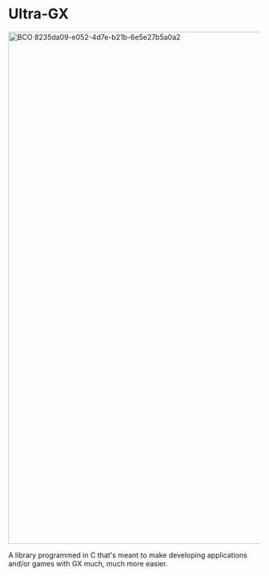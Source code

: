 # Ultra-GX

<img width="1536" height="1024" alt="BCO 8235da09-e052-4d7e-b21b-6e5e27b5a0a2" src="https://github.com/user-attachments/assets/fefe4e62-b7f1-44e3-b607-56b34b9603af" />

A library programmed in C that's meant to make developing applications and/or games with GX much, much more easier.
